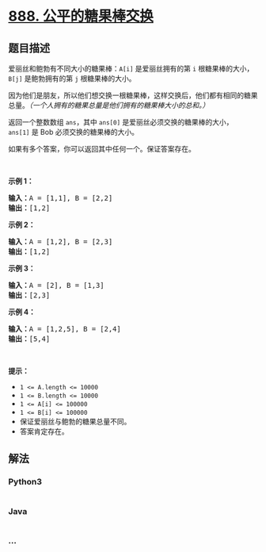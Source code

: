 # [888. 公平的糖果棒交换](https://leetcode-cn.com/problems/fair-candy-swap)



## 题目描述

<!-- 这里写题目描述 -->

<p>爱丽丝和鲍勃有不同大小的糖果棒：<code>A[i]</code> 是爱丽丝拥有的第 <code>i</code> 根糖果棒的大小，<code>B[j]</code> 是鲍勃拥有的第 <code>j</code> 根糖果棒的大小。</p>

<p>因为他们是朋友，所以他们想交换一根糖果棒，这样交换后，他们都有相同的糖果总量。<em>（一个人拥有的糖果总量是他们拥有的糖果棒大小的总和。）</em></p>

<p>返回一个整数数组 <code>ans</code>，其中 <code>ans[0]</code> 是爱丽丝必须交换的糖果棒的大小，<code>ans[1]</code> 是 Bob 必须交换的糖果棒的大小。</p>

<p>如果有多个答案，你可以返回其中任何一个。保证答案存在。</p>

<p> </p>

<p><strong>示例 1：</strong></p>

<pre>
<strong>输入：</strong>A = [1,1], B = [2,2]
<strong>输出：</strong>[1,2]
</pre>

<p><strong>示例 2：</strong></p>

<pre>
<strong>输入：</strong>A = [1,2], B = [2,3]
<strong>输出：</strong>[1,2]
</pre>

<p><strong>示例 3：</strong></p>

<pre>
<strong>输入：</strong>A = [2], B = [1,3]
<strong>输出：</strong>[2,3]
</pre>

<p><strong>示例 4：</strong></p>

<pre>
<strong>输入：</strong>A = [1,2,5], B = [2,4]
<strong>输出：</strong>[5,4]
</pre>

<p> </p>

<p><strong>提示：</strong></p>

<ul>
	<li><code>1 <= A.length <= 10000</code></li>
	<li><code>1 <= B.length <= 10000</code></li>
	<li><code>1 <= A[i] <= 100000</code></li>
	<li><code>1 <= B[i] <= 100000</code></li>
	<li>保证爱丽丝与鲍勃的糖果总量不同。</li>
	<li>答案肯定存在。</li>
</ul>


## 解法

<!-- 这里可写通用的实现逻辑 -->

<!-- tabs:start -->

### **Python3**

<!-- 这里可写当前语言的特殊实现逻辑 -->

```python

```

### **Java**

<!-- 这里可写当前语言的特殊实现逻辑 -->

```java

```

### **...**

```

```

<!-- tabs:end -->
